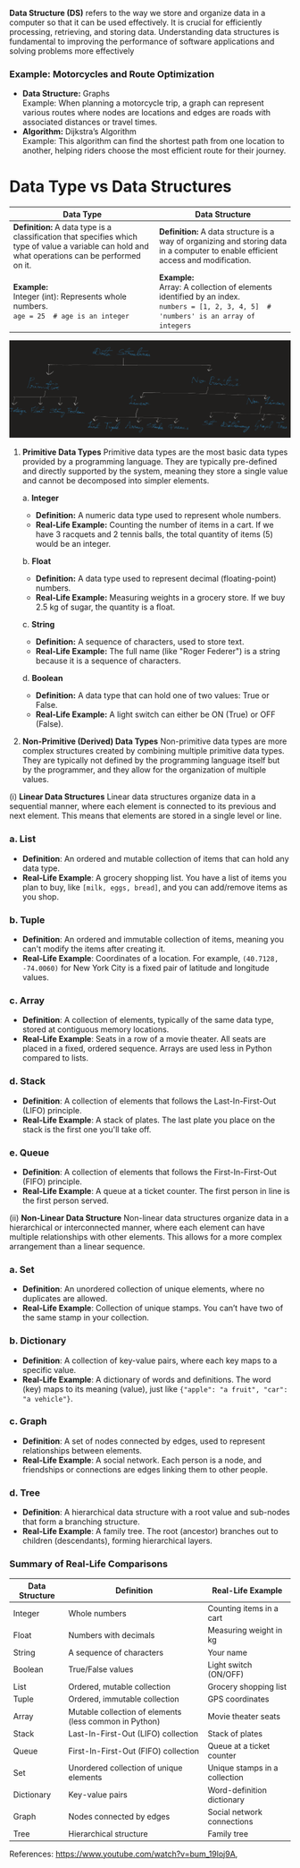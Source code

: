 **Data Structure (DS)** refers to the way we store and organize data in a computer so that it can be used effectively. It is crucial for efficiently processing, retrieving, and storing data. Understanding data structures is fundamental to improving the performance of software applications and solving problems more effectively

### Example: Motorcycles and Route Optimization
- **Data Structure:** Graphs  
  Example: When planning a motorcycle trip, a graph can represent various routes where nodes are locations and edges are roads with associated distances or travel times.  
- **Algorithm:** Dijkstra’s Algorithm  
  Example: This algorithm can find the shortest path from one location to another, helping riders choose the most efficient route for their journey.

# Data Type vs Data Structures

| **Data Type**                                                                                                                                 | **Data Structure**                                                                                                           |
|------------------------------------------------------------------------------------------------------------------------------------------------|------------------------------------------------------------------------------------------------------------------------------|
| **Definition:** A data type is a classification that specifies which type of value a variable can hold and what operations can be performed on it. | **Definition:** A data structure is a way of organizing and storing data in a computer to enable efficient access and modification. |
| **Example:** <br> Integer (int): Represents whole numbers. <br> `age = 25  # age is an integer`                                            | **Example:** <br> Array: A collection of elements identified by an index. <br> `numbers = [1, 2, 3, 4, 5]  # 'numbers' is an array of integers` |

![image](https://github.com/KritiCParikh/LearningJourney/blob/main/images/2.png)

1. **Primitive Data Types**
Primitive data types are the most basic data types provided by a programming language. They are typically pre-defined and directly supported by the system, meaning they store a single value and cannot be decomposed into simpler elements.

   a. **Integer**  
      - **Definition:** A numeric data type used to represent whole numbers.  
      - **Real-Life Example:** Counting the number of items in a cart. If we have 3 racquets and 2 tennis balls, the total quantity of items (5) would be an integer.

   b. **Float**  
      - **Definition:** A data type used to represent decimal (floating-point) numbers.  
      - **Real-Life Example:** Measuring weights in a grocery store. If we buy 2.5 kg of sugar, the quantity is a float.

   c. **String**  
      - **Definition:** A sequence of characters, used to store text.  
      - **Real-Life Example:** The full name (like "Roger Federer") is a string because it is a sequence of characters.

   d. **Boolean**  
      - **Definition:** A data type that can hold one of two values: True or False.  
      - **Real-Life Example:** A light switch can either be ON (True) or OFF (False).
  
2.  **Non-Primitive (Derived) Data Types**
Non-primitive data types are more complex structures created by combining multiple primitive data types. They are typically not defined by the programming language itself but by the programmer, and they allow for the organization of multiple values.

(i) **Linear Data Structures**
Linear data structures organize data in a sequential manner, where each element is connected to its previous and next element. This means that elements are stored in a single level or line.

### a. List
- **Definition**: An ordered and mutable collection of items that can hold any data type.
- **Real-Life Example**: A grocery shopping list. You have a list of items you plan to buy, like `[milk, eggs, bread]`, and you can add/remove items as you shop.

### b. Tuple
- **Definition**: An ordered and immutable collection of items, meaning you can't modify the items after creating it.
- **Real-Life Example**: Coordinates of a location. For example, `(40.7128, -74.0060)` for New York City is a fixed pair of latitude and longitude values.

### c. Array
- **Definition**: A collection of elements, typically of the same data type, stored at contiguous memory locations.
- **Real-Life Example**: Seats in a row of a movie theater. All seats are placed in a fixed, ordered sequence. Arrays are used less in Python compared to lists.

### d. Stack
- **Definition**: A collection of elements that follows the Last-In-First-Out (LIFO) principle.
- **Real-Life Example**: A stack of plates. The last plate you place on the stack is the first one you'll take off.

### e. Queue
- **Definition**: A collection of elements that follows the First-In-First-Out (FIFO) principle.
- **Real-Life Example**: A queue at a ticket counter. The first person in line is the first person served.

(ii) **Non-Linear Data Structure**
Non-linear data structures organize data in a hierarchical or interconnected manner, where each element can have multiple relationships with other elements. This allows for a more complex arrangement than a linear sequence.

### a. Set
- **Definition**: An unordered collection of unique elements, where no duplicates are allowed.
- **Real-Life Example**: Collection of unique stamps. You can’t have two of the same stamp in your collection.

### b. Dictionary
- **Definition**: A collection of key-value pairs, where each key maps to a specific value.
- **Real-Life Example**: A dictionary of words and definitions. The word (key) maps to its meaning (value), just like `{"apple": "a fruit", "car": "a vehicle"}`.

### c. Graph
- **Definition**: A set of nodes connected by edges, used to represent relationships between elements.
- **Real-Life Example**: A social network. Each person is a node, and friendships or connections are edges linking them to other people.

### d. Tree
- **Definition**: A hierarchical data structure with a root value and sub-nodes that form a branching structure.
- **Real-Life Example**: A family tree. The root (ancestor) branches out to children (descendants), forming hierarchical layers.

### Summary of Real-Life Comparisons

| Data Structure | Definition                                   | Real-Life Example                     |
|----------------|----------------------------------------------|---------------------------------------|
| Integer        | Whole numbers                                | Counting items in a cart             |
| Float          | Numbers with decimals                        | Measuring weight in kg                |
| String         | A sequence of characters                     | Your name                             |
| Boolean        | True/False values                           | Light switch (ON/OFF)                |
| List           | Ordered, mutable collection                  | Grocery shopping list                 |
| Tuple          | Ordered, immutable collection                | GPS coordinates                       |
| Array          | Mutable collection of elements (less common in Python) | Movie theater seats          |
| Stack          | Last-In-First-Out (LIFO) collection         | Stack of plates                       |
| Queue          | First-In-First-Out (FIFO) collection        | Queue at a ticket counter             |
| Set            | Unordered collection of unique elements      | Unique stamps in a collection         |
| Dictionary     | Key-value pairs                             | Word-definition dictionary            |
| Graph          | Nodes connected by edges                     | Social network connections            |
| Tree           | Hierarchical structure                       | Family tree                           |


References: https://www.youtube.com/watch?v=bum_19loj9A, 
